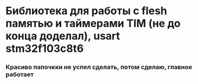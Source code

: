 # Библиотека для работы с flesh памятью и таймерами TIM (не до конца доделал), usart stm32f103c8t6
### Красиво папочкки не успел сделать, потом сделаю, главное работает
